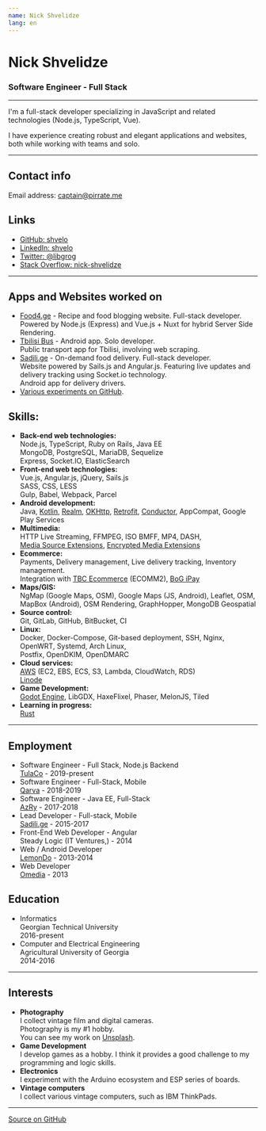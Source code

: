 ```yaml
---
name: Nick Shvelidze
lang: en
---
```


# Nick Shvelidze
### Software Engineer - Full Stack

---

I'm a full-stack developer specializing in JavaScript
and related technologies (Node.js, TypeScript, Vue).

I have experience creating robust and elegant applications and websites, both while working with teams and solo.

---

## Contact info  
Email address: [captain@pirrate.me](mailto:captain@pirrate.me)

## Links
- [GitHub: shvelo](https://github.com/shvelo)
- [LinkedIn: shvelo](https://www.linkedin.com/in/shvelo)
- [Twitter: @libgrog](https://twitter.com/libgrog)
- [Stack Overflow: nick-shvelidze](https://stackoverflow.com/users/995041/nick-shvelidze)

---

## Apps and Websites worked on
- [Food4.ge](https://food4.ge) - Recipe and food blogging website. Full-stack developer.  
Powered by Node.js (Express) and Vue.js + Nuxt for hybrid Server Side Rendering.
- [Tbilisi Bus](https://play.google.com/store/apps/details?id=com.tbilisi.bus) - Android app. Solo developer.  
Public transport app for Tbilisi, involving web scraping.
- [Sadili.ge](https://sadili.ge) - On-demand food delivery. Full-stack developer.  
Website powered by Sails.js and Angular.js. Featuring live updates and delivery tracking using Socket.io technology.  
Android app for delivery drivers.
- [Various experiments on GitHub](http://pirrate.me/).

## Skills:
- **Back-end web technologies:**  
Node.js, TypeScript, Ruby on Rails, Java EE  
MongoDB, PostgreSQL, MariaDB, Sequelize  
Express, Socket.IO, ElasticSearch
- **Front-end web technologies:**  
Vue.js, Angular.js, jQuery, Sails.js  
SASS, CSS, LESS  
Gulp, Babel, Webpack, Parcel
- **Android development:**  
Java, [Kotlin](https://kotlinlang.org/),
[Realm](https://realm.io/),
[OKHttp](http://square.github.io/okhttp/),
[Retrofit](http://square.github.io/retrofit/),
[Conductor](https://github.com/bluelinelabs/Conductor), AppCompat, Google Play Services
- **Multimedia:**  
HTTP Live Streaming, FFMPEG, ISO BMFF, MP4, DASH,  
[Media Source Extensions](https://www.w3.org/TR/media-source/), 
[Encrypted Media Extensions](https://www.w3.org/TR/encrypted-media/)
- **Ecommerce:**  
Payments, Delivery management, Live delivery tracking, Inventory management.  
Integration with [TBC Ecommerce](https://www.tbcbank.ge/web/en/e-commerce) (ECOMM2), [BoG iPay](https://ipay.ge/)
- **Maps/GIS:**  
NgMap (Google Maps, OSM), Google Maps (JS, Android), Leaflet, OSM, MapBox (Android),
OSM Rendering, GraphHopper, MongoDB Geospatial
- **Source control:**  
Git, GitLab, GitHub, BitBucket, CI
- **Linux:**  
Docker, Docker-Compose, Git-based deployment, SSH, Nginx, OpenWRT, Systemd, Arch Linux,  
Postfix, OpenDKIM, OpenDMARC
- **Cloud services:**  
[AWS](https://aws.amazon.com/) (EC2, EBS, ECS, S3, Lambda, CloudWatch, RDS)  
[Linode](https://www.linode.com/)
- **Game Development:**  
[Godot Engine](https://godotengine.org/), LibGDX, HaxeFlixel, Phaser, MelonJS, Tiled
- **Learning in progress:**  
[Rust](https://www.rust-lang.org/)


---

## Employment
- Software Engineer - Full Stack, Node.js Backend  
[TulaCo](https://tula.co) - 2019-present
- Software Engineer - Full-Stack, Mobile  
[Qarva](https://qarva.com) - 2018-2019
- Software Engineer - Java EE, Full-Stack  
[AzRy](https://azry.com) - 2017-2018
- Lead Developer - Full-stack, Mobile  
[Sadili.ge](https://sadili.ge) - 2015-2017
- Front-End Web Developer - Angular  
Steady Logic (IT Ventures,) - 2014
- Web / Android Developer  
[LemonDo](http://www.lemondo.com/) - 2013-2014
- Web Developer  
[Omedia](http://omedia.ge/) - 2013

## Education
- Informatics  
Georgian Technical University  
2016-present
- Computer and Electrical Engineering  
Agricultural University of Georgia  
2014-2016

---

## Interests
- **Photography**  
I collect vintage film and digital cameras.  
Photography is my #1 hobby.  
You can see my work on [Unsplash](https://unsplash.com/@shvelo).
- **Game Development**  
I develop games as a hobby. I think it provides a good challenge to my programming and logic skills.
- **Electronics**  
I experiment with the Arduino ecosystem and ESP series of boards.
- **Vintage computers**  
I collect various vintage computers, such as IBM ThinkPads.  

---

[Source on GitHub](https://github.com/shvelo/resume)
